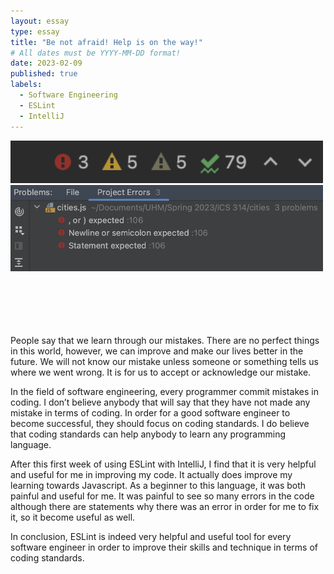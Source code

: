 ```yaml
---
layout: essay
type: essay
title: "Be not afraid! Help is on the way!"
# All dates must be YYYY-MM-DD format!
date: 2023-02-09
published: true
labels:
  - Software Engineering
  - ESLint
  - IntelliJ
---
```



<img width="500px" class="float-end pe-4" src="../img/igniting/eslint1.png">

<img width="500px" class="float-end pe-4" src="../img/igniting/eslint2.png">

<br>
<br>
<br>
<br>
<br>

<br>People say that we learn through our mistakes. There are no perfect things in this world, however, we can improve and make our lives better in the future. We will not know our mistake unless someone or something tells us where we went wrong. It is for us to accept or acknowledge our mistake.

In the field of software engineering, every programmer commit mistakes in coding. I don’t believe anybody that will say that they have not made any mistake in terms of coding. In order for a good software engineer to become successful, they should focus on coding standards. I do believe that coding standards can help anybody to learn any programming language. 

After this first week of using ESLint with IntelliJ, I find that it is very helpful and useful for me in improving my code. It actually does improve my learning towards Javascript. As a beginner to this language, it was both painful and useful for me.  It was painful to see so many errors in the code although there are statements why there was an error in order for me to fix it, so it become useful as well. 

In conclusion, ESLint is indeed very helpful and useful tool for every software engineer in order to improve their skills and technique in terms of coding standards. 

  

